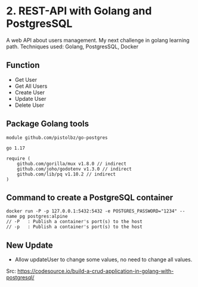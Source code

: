 # 2. REST-API with Golang and PostgresSQL
A web API about users management. My next challenge in golang learning path.
Techniques used: Golang, PostgresSQL, Docker

## Function
* Get User
* Get All Users
* Create User
* Update User
* Delete User

## Package Golang tools
```
module github.com/pistolbz/go-postgres

go 1.17

require (
	github.com/gorilla/mux v1.8.0 // indirect
	github.com/joho/godotenv v1.3.0 // indirect
	github.com/lib/pq v1.10.2 // indirect
)
```
## Command to create a PostgreSQL container
```
docker run -P -p 127.0.0.1:5432:5432 -e POSTGRES_PASSWORD="1234" --name pg postgres:alpine
// -P   : Publish a container's port(s) to the host
// -p   : Publish a container's port(s) to the host
```

## New Update
* Allow updateUser to change some values, no need to change all values.



Src: https://codesource.io/build-a-crud-application-in-golang-with-postgresql/